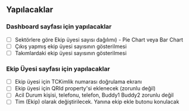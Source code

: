 ﻿
## Yapılacaklar

### Dashboard sayfası için yapılacaklar
- [ ] Sektörlere göre Ekip üyesi sayısı dağılımı) - Pie Chart veya Bar Chart
- [ ] Çıkış yapmış ekip üyesi sayısının gösterilmesi
- [ ] Takımlardaki ekip üyesi sayısının gösterilmesi

### Ekip Üyesi sayfası için yapılacaklar
- [ ] Ekip üyesi için TCKimlik numarası doğrulama ekranı
- [ ] Ekip üyesi için QRId property'si eklenecek (zorunlu değil)
- [ ] Acil Durum kişisi, telefonu, telefon, Buddy1 Buddy2 zorunlu değil
- [ ] Tim (Ekip) olarak değiştirilecek. Yanına ekip ekle butonu konulacak